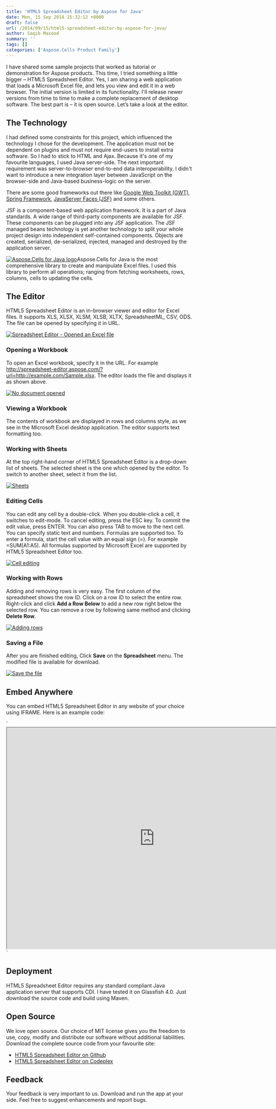 ```yaml
---
title: 'HTML5 Spreadsheet Editor by Aspose for Java'
date: Mon, 15 Sep 2014 15:32:12 +0000
draft: false
url: /2014/09/15/html5-spreadsheet-editor-by-aspose-for-java/
author: Saqib Masood
summary: ''
tags: []
categories: ['Aspose.Cells Product Family']
---
```


I have shared some sample projects that worked as tutorial or demonstration for Aspose products. This time, I tried something a little bigger – HTML5 Spreadsheet Editor. Yes, I am sharing a web application that loads a Microsoft Excel file, and lets you view and edit it in a web browser. The initial version is limited in its functionality. I'll release newer versions from time to time to make a complete replacement of desktop software. The best part is – it is open source. Let’s take a look at the editor.

## The Technology

I had defined some constraints for this project, which influenced the technology I chose for the development. The application must not be dependent on plugins and must not require end-users to install extra software. So I had to stick to HTML and Ajax. Because it's one of my favourite languages, I used Java server-side. The next important requirement was server-to-browser end-to-end data interoperability. I didn't want to introduce a new integration layer between JavaScript on the browser-side and Java-based business-logic on the server.

There are some good frameworks out there like [Google Web Toolkit (GWT)][1], [Spring Framework][2], [JavaServer Faces (JSF)][3] and some others.

JSF is a component-based web application framework. It is a part of Java standards. A wide range of third-party components are available for JSF. These components can be plugged into any JSF application. The JSF managed beans technology is yet another technology to split your whole project design into independent self-contained components. Objects are created, serialized, de-serialized, injected, managed and destroyed by the application server.

[](http://www.aspose.com/java/excel-component.aspx)[![Aspose.Cells for Java logo][4]](https://blog.aspose.com/wp-content/uploads/sites/2/2013/07/aspose-Cells-for-Java_100.png)Aspose.Cells for Java is the most comprehensive library to create and manipulate Excel files. I used this library to perform all operations; ranging from fetching worksheets, rows, columns, cells to updating the cells.

## The Editor

HTML5 Spreadsheet Editor is an in-browser viewer and editor for Excel files. It supports XLS, XLSX, XLSM, XLSB, XLTX, SpreadsheetML, CSV, ODS. The file can be opened by specifying it in URL.

[![][5]](https://blog.aspose.com/wp-content/uploads/sites/2/2014/09/2.png)

### Opening a Workbook

To open an Excel workbook, specify it in the URL. For example http://spreadsheet-editor.aspose.com/?url=http://example.com/Sample.xlsx. The editor loads the file and displays it as shown above.

[![][6]](https://blog.aspose.com/wp-content/uploads/sites/2/2014/09/1.png)

### Viewing a Workbook

The contents of workbook are displayed in rows and columns style, as we see in the Microsoft Excel desktop application. The editor supports text formatting too.

### Working with Sheets

At the top right-hand corner of HTML5 Spreadsheet Editor is a drop-down list of sheets. The selected sheet is the one which opened by the editor. To switch to another sheet, select it from the list.

[![][7]](https://blog.aspose.com/wp-content/uploads/sites/2/2014/09/463.png)

### Editing Cells

You can edit any cell by a double-click. When you double-click a cell, it switches to edit-mode. To cancel editing, press the ESC key. To commit the edit value, press ENTER. You can also press TAB to move to the next cell. You can specify static text and numbers. Formulas are supported too. To enter a formula, start the cell value with an equal sign (=). For example =SUM(A1:A5). All formulas supported by Microsoft Excel are supported by HTML5 Spreadsheet Editor too.

[![][8]](https://blog.aspose.com/wp-content/uploads/sites/2/2014/09/38472.png)

### Working with Rows

Adding and removing rows is very easy. The first column of the spreadsheet shows the row ID. Click on a row ID to select the entire row. Right-click and click **Add a Row Below** to add a new row right below the selected row. You can remove a row by following same method and clicking **Delete Row**.

[![][9]](https://blog.aspose.com/wp-content/uploads/sites/2/2014/09/82348.png)

### Saving a File

After you are finished editing, Click **Save** on the **Spreadsheet** menu. The modified file is available for download.

[![][10]](https://blog.aspose.com/wp-content/uploads/sites/2/2014/09/3.png)

## Embed Anywhere

You can embed HTML5 Spreadsheet Editor in any website of your choice using IFRAME. Here is an example code:

`<iframe src="http://spreadsheet-editor.aspose.com/?url=http://example.com/Sample.xlsx" width="800" height="600">  
Your web browser does not support IFRAMEs  
</iframe>`

## Deployment

HTML5 Spreadsheet Editor requires any standard compliant Java application server that supports CDI. I have tested it on Glassfish 4.0. Just download the source code and build using Maven.

## Open Source

We love open source. Our choice of MIT license gives you the freedom to use, copy, modify and distribute our software without additional liabilities. Download the complete source code from your favourite site:

*   [HTML5 Spreadsheet Editor on Github][11]
*   [HTML5 Spreadsheet Editor on Codeplex][12]

## Feedback

Your feedback is very important to us. Download and run the app at your side. Feel free to suggest enhancements and report bugs.




[1]: http://www.gwtproject.org/
[2]: http://projects.spring.io/spring-framework/
[3]: https://javaserverfaces.java.net/
[4]: https://blog.aspose.com/wp-content/uploads/sites/2/2013/07/aspose-Cells-for-Java_100.png "Aspose.Cells for Java logo"
[5]: https://blog.aspose.com/wp-content/uploads/sites/2/2014/09/2.png "Spreadsheet Editor - Opened an Excel file"
[6]: https://blog.aspose.com/wp-content/uploads/sites/2/2014/09/1.png "No document opened"
[7]: https://blog.aspose.com/wp-content/uploads/sites/2/2014/09/463.png "Sheets"
[8]: https://blog.aspose.com/wp-content/uploads/sites/2/2014/09/38472.png "Cell editing"
[9]: https://blog.aspose.com/wp-content/uploads/sites/2/2014/09/82348.png "Adding rows"
[10]: https://blog.aspose.com/wp-content/uploads/sites/2/2014/09/3.png "Save the file"
[11]: https://github.com/AsposeShowcase/Html5_Spreadsheet_Editor_by_Aspose_for_Java
[12]: https://en.wikipedia.org/wiki/CodePlex




